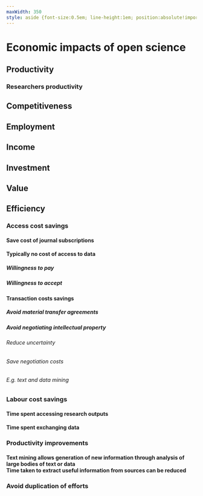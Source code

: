 ```yaml
---
maxWidth: 350
style: aside {font-size:0.5em; line-height:1em; position:absolute!important; top:18em; left:0} g[data-depth="3"] aside {top:10em}
---
```


# Economic impacts of open science

## Productivity

### Researchers productivity


## Competitiveness

## Employment

## Income

## Investment

## Value

## Efficiency 

### Access cost savings

#### Save cost of journal subscriptions

#### Typically no cost of access to data

##### Willingness to pay

##### Willingness to accept

#### Transaction costs savings

##### Avoid material transfer agreements

##### Avoid negotiating intellectual property

###### Reduce uncertainty

###### Save negotiation costs

###### E.g. text and data mining

### Labour cost savings

#### Time spent accessing research outputs

#### Time spent exchanging data

### Productivity improvements

#### Text mining allows generation of new information through analysis of large bodies of text or data <aside>Time taken to extract useful information from sources can be reduced</aside>

### Avoid duplication of efforts

